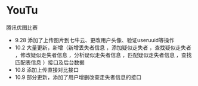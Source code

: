 # YouTu


腾讯优图比赛

- 9.28 添加了上传图片到七牛云、更改用户头像、验证useruuid等操作
- 10.2 大量更新，新增（新增丢失者信息 ，添加疑似走失者 ，查找疑似走失者 ，修改疑似走失者信息 ，分析疑似走失者信息 ，匹配疑似走失者信息 ，查找匹配表信息 ）接口及后台数据
- 10.8 添加上传直接对比接口
- 10.9 部分更新，添加了用户增删改查走失者信息的接口

